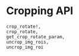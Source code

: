 # Cropping API

```@docs
crop_rotate!,
crop_rotate,
get_crop_rotate_param,
uncrop_img_rois,
uncrop_img_roi
```
